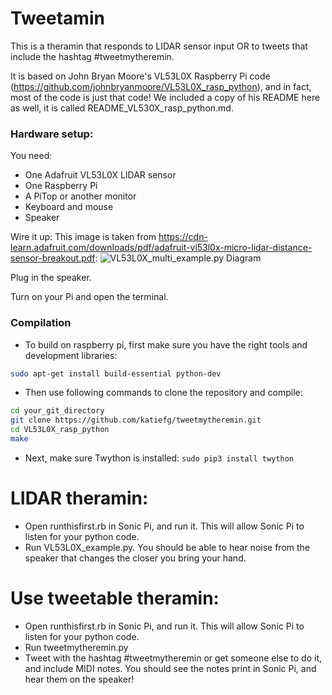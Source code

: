 # Tweetamin

This is a theramin that responds to LIDAR sensor input OR to tweets that include the hashtag #tweetmytheremin.

It is based on John Bryan Moore's VL53L0X Raspberry Pi code (https://github.com/johnbryanmoore/VL53L0X_rasp_python), and in fact, most of the code is just that code! We included a copy of his README here as well, it is called README_VL530X_rasp_python.md.

### Hardware setup:

You need:
* One Adafruit VL53L0X LIDAR sensor
* One Raspberry Pi
* A PiTop or another monitor
* Keyboard and mouse
* Speaker

Wire it up:
This image is taken from https://cdn-learn.adafruit.com/downloads/pdf/adafruit-vl53l0x-micro-lidar-distance-sensor-breakout.pdf:
![VL53L0X_multi_example.py Diagram](https://raw.githubusercontent.com/katiefg/tweetamin/master/VL53L0x_single.png "Wiring for single LIDAR sensor")

Plug in the speaker.

Turn on your Pi and open the terminal.

### Compilation

* To build on raspberry pi, first make sure you have the right tools and development libraries:
```bash
sudo apt-get install build-essential python-dev
```
* Then use following commands to clone the repository and compile:
```bash
cd your_git_directory
git clone https://github.com/katiefg/tweetmytheremin.git
cd VL53L0X_rasp_python
make
```

* Next, make sure Twython is installed:
```sudo pip3 install twython```


# LIDAR theramin:

* Open runthisfirst.rb in Sonic Pi, and run it. This will allow Sonic Pi to listen for your python code.
* Run VL53L0X_example.py. You should be able to hear noise from the speaker that changes the closer you bring your hand.


# Use tweetable theramin:
* Open runthisfirst.rb in Sonic Pi, and run it. This will allow Sonic Pi to listen for your python code.
* Run tweetmytheremin.py
* Tweet with the hashtag #tweetmytheremin or get someone else to do it, and include MIDI notes. You should see the notes print in Sonic Pi, and hear them on the speaker!




